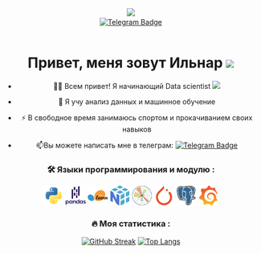 <div id="header" align="center">
  <img src="https://i.giphy.com/media/v1.Y2lkPTc5MGI3NjExcmU2emJ4d280cG1xOHZtMW00dTlhYno5Y2EzMWwyazh3ZHhidDVqNSZlcD12MV9pbnRlcm5hbF9naWZfYnlfaWQmY3Q9dHM/Uaxj062PavgqZRhVkS/giphy.gif" width="100"/>
</div>
<div id="badges" align="center">
  <a href = "https://t.me/Ilnarq">
    <img src = "https://img.shields.io/badge/Telegram-blue?logo=Telegram&logoColor=white&style=for-the-badge" alt="Telegram Badge"/>
    </a>
</div>
<div id="badges" align="center">
<img src = "https://komarev.com/ghpvc/?username=qilnarq&style=flat-square&color=blue" alt=""/>
  <h1>
  Привет, меня зовут Ильнар
  <img src="https://i.giphy.com/media/v1.Y2lkPTc5MGI3NjExOWNyam11dGg5a2I5cW5vdnlhcnR1YXI3MjlvMmdoMmtjZzN0cmlydSZlcD12MV9pbnRlcm5hbF9naWZfYnlfaWQmY3Q9cw/hvRJCLFzcasrR4ia7z/giphy.gif" width="80px"/>
</h1>
<div/>
  
- :man_technologist: Всем привет! Я начинающий Data scientist <img src="https://media.giphy.com/media/WUlplcMpOCEmTGBtBW/giphy.gif" width="30"> 
  
- :telescope: Я учу анализ данных и машинное обучение
  
- :zap: В свободное время занимаюсь спортом и прокачиванием своих навыков
  
- :mailbox:Вы можете написать мне в телеграм: [![Telegram Badge](https://img.shields.io/badge/Ilnarq-blue?style=flat&logo=Telegram&logoColor=white)](https://t.me/Ilnarq)
### :hammer_and_wrench: Языки программирования и модулю :

<div> 
  <img src= "https://github.com/devicons/devicon/blob/master/icons/python/python-original.svg" title="Python" alt="Python" width="40" height="40"/>
  <img src= "https://github.com/devicons/devicon/blob/master/icons/pandas/pandas-original-wordmark.svg" title="Pandas" alt="Pandas" width="40" height="40"/>
  <img src= "https://github.com/devicons/devicon/blob/master/icons/scikitlearn/scikitlearn-original.svg" title="scikitlearn" alt="scikitlearn" width="40" height="40"/>
  <img src= "https://github.com/devicons/devicon/blob/master/icons/numpy/numpy-original.svg" title="Numpy" alt="Numpy" width="40" height="40"/>
  <img src= "https://github.com/devicons/devicon/blob/master/icons/matplotlib/matplotlib-original.svg" title="Matplotlib" alt="Matplotlib" width="40" height="40"/>
  <img src= "https://github.com/devicons/devicon/blob/master/icons/pytorch/pytorch-original.svg" title="Pytorch" alt="Pytorch" width="40" height="40"/>
  <img src= "https://github.com/devicons/devicon/blob/master/icons/postgresql/postgresql-original.svg" title="PostgreSQL" alt="PostgreSQL" width="40" height="40"/>
  <img src= "https://github.com/devicons/devicon/blob/master/icons/grafana/grafana-original.svg" title="Grafana" alt="Grafana" width="40" height="40"/>
</div>

### :fire: Моя статистика :
[![GitHub Streak](https://streak-stats.demolab.com?user=qilnarq&theme=transparent&hide_border=true&mode=weekly&fire=FF2222&dates=2C68F6&currStreakLabel=2C68F6&currStreakNum=2C68F6)](https://git.io/streak-stats)
[![Top Langs](https://github-readme-stats.vercel.app/api/top-langs/?username=qilnarq&layout=compact&theme=vision-friendly-dark)](https://github.com/anuraghazra/github-readme-stats)
